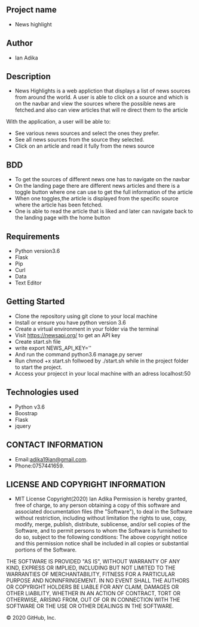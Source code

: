 ## Project name
- News highlight

## Author
- Ian Adika

## Description
- News Highlights is a web appliction that displays a list of news sources     from around the world. A user is able to click on a source and which is on   the navbar and view the sources where the possible news are fetched.and      also can view articles that will re direct them to the article
 
 With the application, a user will be able to:
 
- See various news sources and select the ones they prefer.
- See all news sources from the source they selected.
- Click on an article and read it fully from the news source

## BDD
- To get the sources of different news one has to navigate on the navbar
- On the landing page there are different news articles and there is a toggle button where one can use to get the full information of the article
- When one toggles,the article is displayed from the specific source where the article has been fetched.
- One is able to read the article that is liked and later can navigate back to the landing page with the home button

## Requirements
- Python version3.6
- Flask
- Pip
- Curl
- Data 
- Text Editor

## Getting Started
- Clone the repository using git clone to your local machine
- Install or ensure you have python version 3.6
- Create a virtual environment in your folder via the terminal
- Visit https://newsapi.org/ to get an API key
- Create start.sh file 
- write  export NEWS_API_KEY='<Your-Api-Key>'
- And run the command python3.6 manage.py server
- Run chmod +x start.sh follwoed by ./start.sh while in the project folder to start the project.
- Access your projecct in your local machine with an adress localhost:50

## Technologies used
- Python v3.6
- Boostrap
- Flask
- jquery

## CONTACT INFORMATION
- Email:adika19ian@gmail.com.
- Phone:0757441659.

## LICENSE AND COPYRIGHT INFORMATION
- MIT License Copyright(2020) Ian Adika Permission is hereby granted, free of charge, to any person obtaining a copy of this software and associated documentation files (the "Software"), to deal in the Software without restriction, including without limitation the rights to use, copy, modify, merge, publish, distribute, sublicense, and/or sell copies of the Software, and to permit persons to whom the Software is furnished to do so, subject to the following conditions:
The above copyright notice and this permission notice shall be included in all copies or substantial portions of the Software.

THE SOFTWARE IS PROVIDED "AS IS", WITHOUT WARRANTY OF ANY KIND, EXPRESS OR IMPLIED, INCLUDING BUT NOT LIMITED TO THE WARRANTIES OF MERCHANTABILITY, FITNESS FOR A PARTICULAR PURPOSE AND NONINFRINGEMENT. IN NO EVENT SHALL THE AUTHORS OR COPYRIGHT HOLDERS BE LIABLE FOR ANY CLAIM, DAMAGES OR OTHER LIABILITY, WHETHER IN AN ACTION OF CONTRACT, TORT OR OTHERWISE, ARISING FROM, OUT OF OR IN CONNECTION WITH THE SOFTWARE OR THE USE OR OTHER DEALINGS IN THE SOFTWARE.

© 2020 GitHub, Inc.